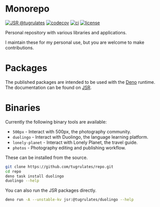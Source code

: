 # Monorepo

[![JSR @tugrulates](https://jsr.io/badges/@tugrulates)](https://jsr.io/@tugrulates)
[![codecov](https://codecov.io/gh/tugrulates/repo/branch/main/graph/badge.svg)](https://codecov.io/gh/tugrulates/repo)
[![ci](https://github.com/tugrulates/repo/actions/workflows/ci.yml/badge.svg)](https://github.com/tugrulates/repo/actions/workflows/ci.yml)
[![license](https://img.shields.io/badge/License-MIT-blue.svg)](https://github.com/tugrulates/repo/blob/main/LICENSE)

Personal repository with various libraries and applications.

I maintain these for my personal use, but you are welcome to make contributions.

# Packages

The published packages are intended to be used with the [Deno](https://deno.com)
runtime. The documentation can be found on [JSR](https://jsr.io/@tugrulates).

# Binaries

Currently the following binary tools are available:

- `500px` - Interact with 500px, the photography community.
- `duolingo` - Interact with Duolingo, the language learning platform.
- `lonely-planet` - Interact with Lonely Planet, the travel guide.
- `photos` - Photography editing and publishing workflow.

These can be installed from the source.

```sh
git clone https://github.com/tugrulates/repo.git
cd repo
deno task install duolingo
duolingo --help
```

You can also run the JSR packages directly.

```sh
deno run -A --unstable-kv jsr:@tugrulates/duolingo --help
```
